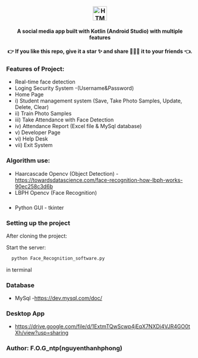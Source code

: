 
<h3 align="center"><span><img src="https://img.shields.io/badge/Python%20-%20Face%20Recognizer%20Attendance%20System-282C34?logo=Python&logoColor=3776AB" alt="HTML5 logo" title="HTML5" height="38" /></span>
</h3>
<h4 align="center">A social media app built with Kotlin (Android Studio) with multiple features</h4>
<h4 align="center">👉 If you like this repo, give it a star ✨ and share 👨🏻‍💻 it to your friends 👈.</h4>

### Features of Project:

- Real-time face detection
- Loging Security System
-(Username&Password)
- Home Page
-   i) Student management system (Save, Take Photo Samples, Update, Delete, Clear) 
-   ii) Train Photo Samples 
-   iii) Take Attendance with Face Detection 
-   iv) Attendance Report (Excel file & MySql database) 
-   v) Developer Page
-   vi) Help Desk
-   vii) Exit System


### Algorithm use:

- Haarcascade Opencv (Object Detection)
  -https://towardsdatascience.com/face-recognition-how-lbph-works-90ec258c3d6b
- LBPH Opencv (Face Recognition)
###
- Python GUI - tkinter

### Setting up the project

After cloning the project:

Start the server:
```bash
  python Face_Recognition_software.py
```
in terminal

### Database

- MySql
  -https://dev.mysql.com/doc/
  
### Desktop App
- https://drive.google.com/file/d/1ExtmTQwScwp4jEqX7NXDi4VJR4GO0tXh/view?usp=sharing



### Author: F.O.G_ntp(nguyenthanhphong)


